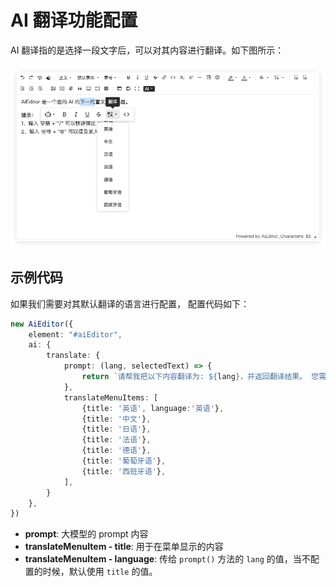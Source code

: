 # AI 翻译功能配置

AI 翻译指的是选择一段文字后，可以对其内容进行翻译。如下图所示：

![](../../assets/image/translate-cn.png)

## 示例代码

如果我们需要对其默认翻译的语言进行配置， 配置代码如下：

```typescript
new AiEditor({
    element: "#aiEditor",
    ai: {
        translate: {
            prompt: (lang, selectedText) => {
                return `请帮我把以下内容翻译为: ${lang}，并返回翻译结果。 您需要翻译的内容是：\n${selectedText}`
            },
            translateMenuItems: [
                {title: '英语', language:'英语'},
                {title: '中文'},
                {title: '日语'},
                {title: '法语'},
                {title: '德语'},
                {title: '葡萄牙语'},
                {title: '西班牙语'},
            ],
        }
    },
})
```

- **prompt**: 大模型的 prompt 内容
- **translateMenuItem - title**: 用于在菜单显示的内容
- **translateMenuItem - language**: 传给 `prompt()` 方法的 `lang` 的值，当不配置的时候，默认使用 `title` 的值。